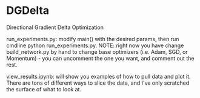 # DGDelta
Directional Gradient Delta Optimization

run_experiments.py: modify main() with the desired params, then run cmdline python run_experiments.py. NOTE: right now you have change build_network.py by hand to change base optimizers (i.e. Adam, SGD, or Momentum) - you can uncomment the one you want, and comment out the rest.

view_results.ipynb: will show you examples of how to pull data and plot it. There are tons of different ways to slice the data, and I've only scratched the surface of what to look at. 
